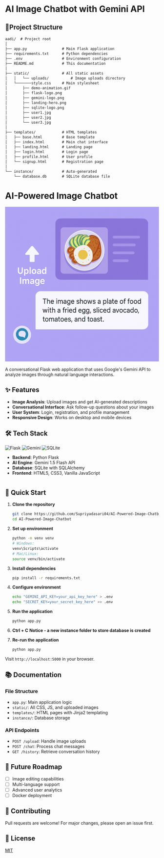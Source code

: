 # AI Image Chatbot with Gemini API

## 📂Project Structure
```
aadi/  # Project root
│
├── app.py                # Main Flask application
├── requirements.txt      # Python dependencies
├── .env                  # Environment configuration
├── README.md             # This documentation
│
├── static/               # All static assets
│   │   └── uploads/          # Image uploads directory
│   └───────style.css     # Main stylesheet
│       ├── demo-animation.gif
│       ├── flask-logo.png
│       ├── gemini-logo.png
│       ├── landing-hero.png
│       ├── sqlite-logo.png
│       ├── user1.jpg
│       ├── user2.jpg
│       └── user3.jpg
│
├── templates/            # HTML templates
│   ├── base.html         # Base template
│   ├── index.html        # Main chat interface
│   ├── landing.html      # Landing page
│   ├── login.html        # Login page
│   ├── profile.html      # User profile
│   └── signup.html       # Registration page
│
└── instance/             # Auto-generated
    └── database.db       # SQLite database file
```
# AI-Powered Image Chatbot

![Demo Animation](static/demo-animation.gif)


A conversational Flask web application that uses Google's Gemini API to analyze images through natural language interactions.

## ✨ Features

- **Image Analysis**: Upload images and get AI-generated descriptions
- **Conversational Interface**: Ask follow-up questions about your images
- **User System**: Login, registration, and profile management
- **Responsive Design**: Works on desktop and mobile devices

## 🛠️ Tech Stack

![Flask](static/uploads/flask-logo.png) ![Gemini](static/uploads/gemini-logo.png) ![SQLite](static/uploads/sqlite-logo.png)

- **Backend**: Python Flask
- **AI Engine**: Gemini 1.5 Flash API
- **Database**: SQLite with SQLAlchemy
- **Frontend**: HTML5, CSS3, Vanilla JavaScript
   ```
## 🚀 Quick Start

1. **Clone the repository**
   ```bash
   git clone https://github.com/Supriyadasari04/AI-Powered-Image-Chatbot.git
   cd AI-Powered-Image-Chatbot
   ```

2. **Set up environment**
   ```bash
   python -m venv venv
   # Windows:
   venv\Scripts\activate
   # Mac/Linux:
   source venv/bin/activate
   ```

3. **Install dependencies**
   ```bash
   pip install -r requirements.txt
   ```

4. **Configure environment**
   ```bash
   echo "GEMINI_API_KEY=your_api_key_here" > .env
   echo "SECRET_KEY=your_secret_key_here" >> .env
   ```

5. **Run the application**
   ```bash
   python app.py
   ```

6. **Ctrl + C**
   **Notice - a new instance folder to store database is created**

7. **Re-run the application**
   ```bash
   python app.py
   ```
Visit `http://localhost:5000` in your browser.

## 📚 Documentation

### File Structure
- `app.py`: Main application logic
- `static/`: All CSS, JS, and uploaded images
- `templates/`: HTML pages with Jinja2 templating
- `instance/`: Database storage

### API Endpoints
- `POST /upload`: Handle image uploads
- `POST /chat`: Process chat messages
- `GET /history`: Retrieve conversation history

## 🌈 Future Roadmap

- [ ] Image editing capabilities
- [ ] Multi-language support
- [ ] Advanced user analytics
- [ ] Docker deployment

## 🤝 Contributing

Pull requests are welcome! For major changes, please open an issue first.

## 📜 License

[MIT](https://choosealicense.com/licenses/mit/)
```
